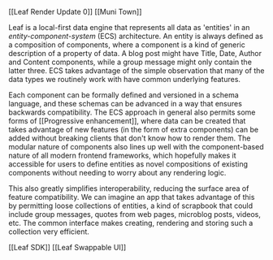 [[Leaf Render Update 0]]
[[Muni Town]]

Leaf is a local-first data engine that represents all data as 'entities' in an *entity-component-system* (ECS) architecture. An entity is always defined as a composition of components, where a component is a kind of generic description of a property of data. A blog post might have Title, Date, Author and Content components, while a group message might only contain the latter three. ECS takes advantage of the simple observation that many of the data types we routinely work with have common underlying features.

Each component can be formally defined and versioned in a schema language, and these schemas can be advanced in a way that ensures backwards compatibility. The ECS approach in general also permits some forms of [[Progressive enhancement]], where data can be created that takes advantage of new features (in the form of extra components) can be added without breaking clients that don't know how to render them. The modular nature of components also lines up well with the component-based nature of all modern frontend frameworks, which hopefully makes it accessible for users to define entities as novel compositions of existing components without needing to worry about any rendering logic. 

This also greatly simplifies interoperability, reducing the surface area of feature compatibility. We can imagine an app that takes advantage of this by permitting loose collections of entities, a kind of scrapbook that could include group messages, quotes from web pages, microblog posts, videos, etc. The common interface makes creating, rendering and storing such a collection very efficient. 

[[Leaf SDK]]
[[Leaf Swappable UI]]